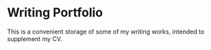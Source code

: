 # Writing Portfolio

This is a convenient storage of some of my writing works, intended to supplement my CV.
